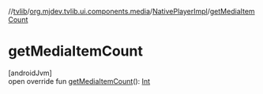 //[tvlib](../../../index.md)/[org.mjdev.tvlib.ui.components.media](../index.md)/[NativePlayerImpl](index.md)/[getMediaItemCount](get-media-item-count.md)

# getMediaItemCount

[androidJvm]\
open override fun [getMediaItemCount](get-media-item-count.md)(): [Int](https://kotlinlang.org/api/latest/jvm/stdlib/kotlin/-int/index.html)
